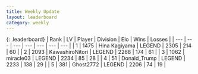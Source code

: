 ```yaml
---
title: Weekly Update
layout: leaderboard
category: weekly
---
```


{: .leaderboard}
| Rank | LV | Player | Division | Elo | Wins | Losses |
| --- | --- | --- | --- | --- | --- | --- |
| <span data-change="0">1</span> | 1475 | <span title="ID: 315148">Hina Kagiyama</span> | LEGEND | <span data-change="13">2305</span> | <span data-change="38">214</span> | <span data-change="9">60</span> |
| <span data-change="2">2</span> | 2093 | <span title="ID: 164871">KawashiroNitori</span> | LEGEND | <span data-change="65">2268</span> | <span data-change="31">174</span> | <span data-change="4">61</span> |
| <span data-change="14">3</span> | 1062 | <span title="ID: 416373">miracle03</span> | LEGEND | <span data-change="168">2234</span> | <span data-change="41">85</span> | <span data-change="8">28</span> |
| <span data-change="-2">4</span> | 51 | <span title="ID: 515520">Donald_Trump</span> | LEGEND | <span data-change="0">2233</span> | <span data-change="0">138</span> | <span data-change="0">29</span> |
| <span data-change="1">5</span> | 381 | <span title="ID: 336637">Ghost2772</span> | LEGEND | <span data-change="47">2206</span> | <span data-change="19">74</span> | <span data-change="3">19</span> |